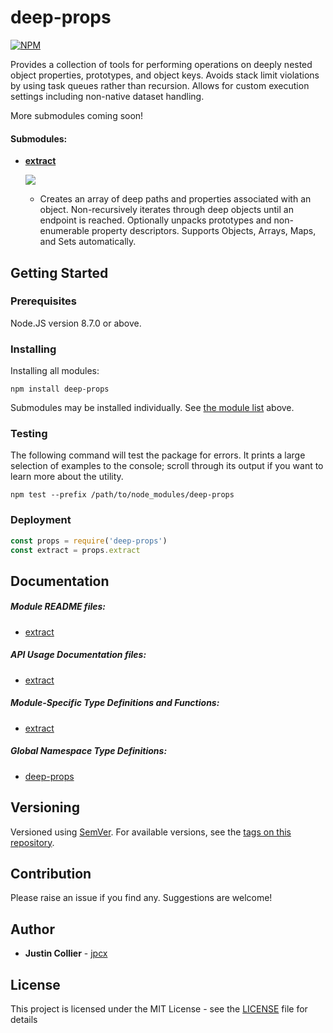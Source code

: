 # deep-props

[![NPM](https://nodei.co/npm/deep-props.png)](https://nodei.co/npm/deep-props/)

Provides a collection of tools for performing operations on deeply nested object properties, prototypes, and object keys. Avoids stack limit violations by using task queues rather than recursion. Allows for custom execution settings including non-native dataset handling.

More submodules coming soon!

<a name=submodules></a>
#### Submodules:
<ul>
  <li><a href="https://github.com/jpcx/deep-props/blob/new_modules/libs/extract/README.md"><strong>extract</strong></a>

  <a href=https://nodei.co/npm/deep-props.extract/ alt='NPM'><img src="https://nodei.co/npm/deep-props.extract.png?mini=true"></a>
  <ul>
    <li>Creates an array of deep paths and properties associated with an object. Non-recursively iterates through deep objects until an endpoint is reached. Optionally unpacks prototypes and non-enumerable property descriptors. Supports Objects, Arrays, Maps, and Sets automatically.
  </ul>
</ul>

## Getting Started

### Prerequisites

Node.JS version 8.7.0 or above.

### Installing

Installing all modules:
```
npm install deep-props
```
Submodules may be installed individually. See <a href=#submodules>the module list</a> above.

### Testing

The following command will test the package for errors. It prints a large selection of examples to the console; scroll through its output if you want to learn more about the utility.

```
npm test --prefix /path/to/node_modules/deep-props
```

### Deployment

```js
const props = require('deep-props')
const extract = props.extract
```

## Documentation

##### Module README files:
* [extract](https://github.com/jpcx/deep-props/blob/new_modules/libs/extract/README.md)

##### API Usage Documentation files:
* [extract](https://github.com/jpcx/deep-props/blob/new_modules/libs/extract/docs/API.md)

##### Module-Specific Type Definitions and Functions:
* [extract](https://github.com/jpcx/deep-props/blob/new_modules/libs/extract/docs/global.md)

##### Global Namespace Type Definitions:
* [deep-props](https://github.com/jpcx/deep-props/blob/new_modules/docs/global.md)

## Versioning

Versioned using [SemVer](http://semver.org/). For available versions, see the [tags on this repository](https://github.com/jpcx/deep-props/tags).

## Contribution

Please raise an issue if you find any. Suggestions are welcome!

## Author

* **Justin Collier** - [jpcx](https://github.com/jpcx)

## License

This project is licensed under the MIT License - see the [LICENSE](https://github.com/jpcx/deep-props/blob/new_modules/LICENSE) file for details
